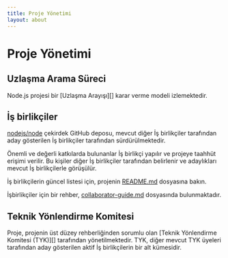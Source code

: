 ```yaml
---
title: Proje Yönetimi
layout: about
---
```


# Proje Yönetimi

## Uzlaşma Arama Süreci

Node.js projesi bir \[Uzlaşma Arayışı]\[] karar verme modeli izlemektedir.

## İş birlikçiler

[nodejs/node][] çekirdek GitHub deposu, mevcut diğer İş birlikçiler tarafından aday gösterilen İş birlikçiler tarafından sürdürülmektedir.

Önemli ve değerli katkılarda bulunanlar İş birlikçi yapılır ve projeye taahhüt erişimi verilir. Bu kişiler diğer İş birlikçiler tarafından belirlenir ve adaylıkları mevcut İş birlikçilerle görüşülür.

İş birlikçilerin güncel listesi için, projenin [README.md][] dosyasına bakın.

İşbirlikçiler için bir rehber, [collaborator-guide.md][] dosyasında bulunmaktadır.

## Teknik Yönlendirme Komitesi

Proje, projenin üst düzey rehberliğinden sorumlu olan \[Teknik Yönlendirme Komitesi (TYK)]\[] tarafından yönetilmektedir. TYK, diğer mevcut TYK üyeleri tarafından aday gösterilen aktif İş birlikçilerin bir alt kümesidir.

[consensus seeking]: https://en.wikipedia.org/wiki/Consensus-seeking_decision-making
[readme.md]: https://github.com/nodejs/node/blob/main/README.md#current-project-team-members
[tsc]: https://github.com/nodejs/TSC
[technical steering committee (tsc)]: https://github.com/nodejs/TSC/blob/main/TSC-Charter.md
[collaborator-guide.md]: https://github.com/nodejs/node/blob/main/doc/contributing/collaborator-guide.md
[nodejs/node]: https://github.com/nodejs/node
